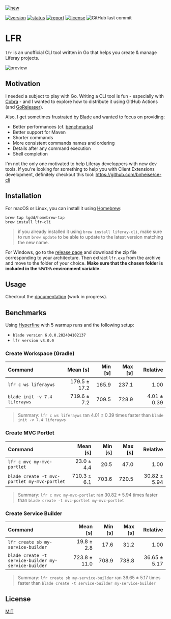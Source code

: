 [![new](https://img.shields.io/badge/NEW-Supports%20Client%20Extension-blueviolet)](https://learn.liferay.com/web/guest/w/dxp/building-applications/client-extensions#types-of-client-extensions)

[![version](https://img.shields.io/github/v/tag/lgdd/lfr-cli)](https://github.com/lgdd/lfr-cli/releases)
[![status](https://img.shields.io/github/actions/workflow/status/lgdd/lfr-cli/test.yml)](https://github.com/lgdd/lfr-cli/actions/workflows/test.yml)
[![report](https://goreportcard.com/badge/github.com/lgdd/lfr-cli)](https://goreportcard.com/report/github.com/lgdd/lfr-cli)
[![license](https://img.shields.io/github/license/lgdd/lfr-cli)](https://github.com/lgdd/lfr-cli/blob/main/LICENSE)
![GitHub last commit](https://img.shields.io/github/last-commit/lgdd/lfr-cli?color=teal&label=latest%20commit)

# LFR

`lfr` is an unofficial CLI tool written in Go that helps you create & manage Liferay projects.

![preview](https://github.com/lgdd/doc-assets/blob/main/liferay-cli/liferay-cli-preview.gif?raw=true)

## Motivation

I needed a subject to play with Go. Writing a CLI tool is fun - especially with [Cobra](https://github.com/spf13/cobra) - and I wanted to explore how to distribute it using GitHub Actions (and [GoReleaser](https://github.com/goreleaser/goreleaser)).

Also, I get sometimes frustrated by [Blade](https://github.com/liferay/liferay-blade-cli) and wanted to focus on providing:

- Better performances (cf. [benchmarks](benchmarks))
- Better support for Maven
- Shorter commands
- More consistent commands names and ordering
- Details after any command execution
- Shell completion

I'm not the only one motivated to help Liferay developpers with new dev tools. If you're looking for something to help you with Client Extensions development, definitely checkout this tool: https://github.com/bnheise/ce-cli

## Installation

For macOS or Linux, you can install it using [Homebrew](https://brew.sh):

```shell
brew tap lgdd/homebrew-tap
brew install lfr-cli
```
> if you already installed it using `brew install liferay-cli`, make sure to run `brew update` to be able to update to the latest version matching the new name. 

For Windows, go to the [release page](https://github.com/lgdd/lfr-cli/releases) and download the zip file corresponding to your architecture. Then extract `lfr.exe` from the archive and move to the folder of your choice. **Make sure that the chosen folder is included in the `%PATH%` environment variable.**

## Usage

Checkout the [documentation](https://lgdd.github.io/lfr-cli/) (work in progress).

## Benchmarks

Using [Hyperfine](https://github.com/sharkdp/hyperfine) with 5 warmup runs and the following setup:
- `blade version 6.0.0.202404102137`
- `lfr version v3.0.0`

### Create Workspace (Gradle)

| Command                               |      Mean [s] | Min [s] | Max [s] |     Relative |
| :------------------------------------ | ------------: | ------: | ------: | -----------: |
| `lfr c ws liferayws`                  | 179.5 ± 17.2  | 165.9   | 237.1   | 1.00         |
| `blade init -v 7.4 liferayws`         | 719.6 ± 7.2   | 709.5   | 728.9   | 4.01 ± 0.39  |
> Summary: `lfr c ws liferayws` ran 4.01 ± 0.39 times faster than `blade init -v 7.4 liferayws`

### Create MVC Portlet

| Command                                      |      Mean [s] | Min [s] | Max [s] |       Relative |
| :------------------------------------------- | ------------: | ------: | ------: | -------------: |
| `lfr c mvc my-mvc-portlet`                   | 23.0 ± 4.4    | 20.5    | 47.0    | 1.00           |
| `blade create -t mvc-portlet my-mvc-portlet` | 710.3 ± 6.1   | 703.6   | 720.5   | 30.82 ± 5.94   |
> Summary: `lfr c mvc my-mvc-portlet` ran 30.82 ± 5.94 times faster than `blade create -t mvc-portlet my-mvc-portlet`

### Create Service Builder

| Command                                              |      Mean [s] | Min [s] | Max [s] |       Relative |
| :--------------------------------------------------- | ------------: | ------: | ------: | -------------: |
| `lfr create sb my-service-builder`                   | 19.8 ± 2.8    | 17.6    | 31.2    | 1.00           |
| `blade create -t service-builder my-service-builder` | 723.8 ± 11.0  | 708.9   | 738.8   | 36.65 ± 5.17   |
> Summary: `lfr create sb my-service-builder` ran 36.65 ± 5.17 times faster than `blade create -t service-builder my-service-builder`

## License

[MIT](LICENSE)
